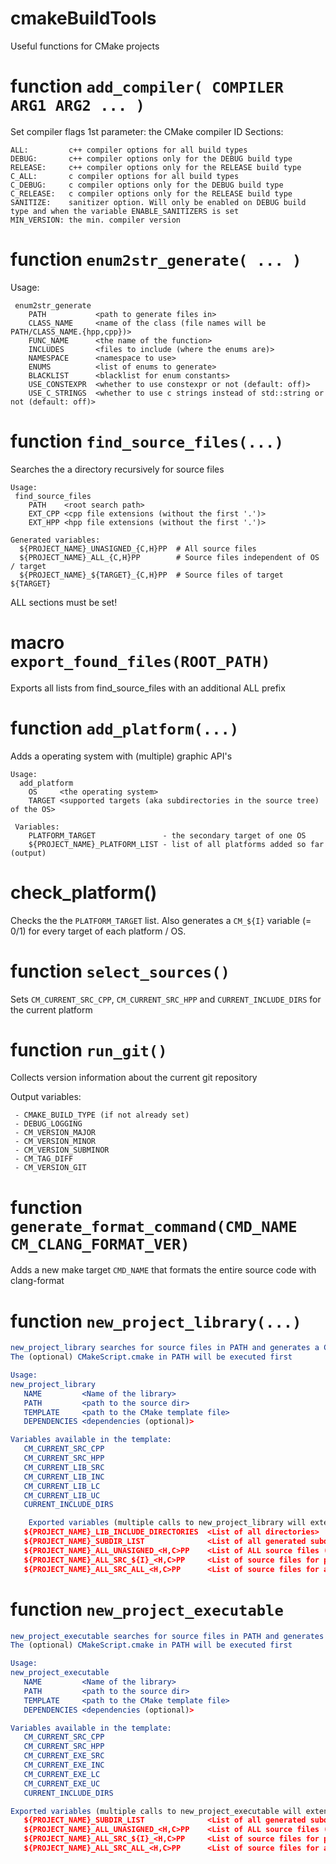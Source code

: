 # cmakeBuildTools
Useful functions for CMake projects

# function `add_compiler( COMPILER ARG1 ARG2 ... )`

Set compiler flags
1st parameter: the CMake compiler ID
Sections:
```
ALL:         c++ compiler options for all build types
DEBUG:       c++ compiler options only for the DEBUG build type
RELEASE:     c++ compiler options only for the RELEASE build type
C_ALL:       c compiler options for all build types
C_DEBUG:     c compiler options only for the DEBUG build type
C_RELEASE:   c compiler options only for the RELEASE build type
SANITIZE:    sanitizer option. Will only be enabled on DEBUG build type and when the variable ENABLE_SANITIZERS is set
MIN_VERSION: the min. compiler version
```

# function `enum2str_generate( ... )`
 Usage:
```
 enum2str_generate
    PATH           <path to generate files in>
    CLASS_NAME     <name of the class (file names will be PATH/CLASS_NAME.{hpp,cpp})>
    FUNC_NAME      <the name of the function>
    INCLUDES       <files to include (where the enums are)>
    NAMESPACE      <namespace to use>
    ENUMS          <list of enums to generate>
    BLACKLIST      <blacklist for enum constants>
    USE_CONSTEXPR  <whether to use constexpr or not (default: off)>
    USE_C_STRINGS  <whether to use c strings instead of std::string or not (default: off)>
```

# function `find_source_files(...)`

Searches the a directory recursively for source files

```
Usage:
 find_source_files
    PATH    <root search path>
    EXT_CPP <cpp file extensions (without the first '.')>
    EXT_HPP <hpp file extensions (without the first '.')>

Generated variables:
  ${PROJECT_NAME}_UNASIGNED_{C,H}PP  # All source files
  ${PROJECT_NAME}_ALL_{C,H}PP        # Source files independent of OS / target
  ${PROJECT_NAME}_${TARGET}_{C,H}PP  # Source files of target ${TARGET}
```

ALL sections must be set!

# macro `export_found_files(ROOT_PATH)`

Exports all lists from find_source_files with an additional ALL prefix

# function `add_platform(...)`

Adds a operating system with (multiple) graphic API's

```
Usage:
  add_platform
    OS     <the operating system>
    TARGET <supported targets (aka subdirectories in the source tree) of the OS>

 Variables:
    PLATFORM_TARGET               - the secondary target of one OS
    ${PROJECT_NAME}_PLATFORM_LIST - list of all platforms added so far (output)
```

# check_platform()

Checks the the `PLATFORM_TARGET` list. Also generates a `CM_${I}` variable (= 0/1) for every target of
each platform / OS.

# function `select_sources()`

Sets `CM_CURRENT_SRC_CPP`, `CM_CURRENT_SRC_HPP` and `CURRENT_INCLUDE_DIRS` for the current platform

# function `run_git()`

Collects version information about the current git repository

Output variables:
```
 - CMAKE_BUILD_TYPE (if not already set)
 - DEBUG_LOGGING
 - CM_VERSION_MAJOR
 - CM_VERSION_MINOR
 - CM_VERSION_SUBMINOR
 - CM_TAG_DIFF
 - CM_VERSION_GIT
```

# function `generate_format_command(CMD_NAME CM_CLANG_FORMAT_VER)`

Adds a new make target `CMD_NAME` that formats the entire source code with clang-format

# function `new_project_library(...)`

```cmake
new_project_library searches for source files in PATH and generates a CMakeLists.txt.
The (optional) CMakeScript.cmake in PATH will be executed first

Usage:
new_project_library
   NAME         <Name of the library>
   PATH         <path to the source dir>
   TEMPLATE     <path to the CMake template file>
   DEPENDENCIES <dependencies (optional)>

Variables available in the template:
   CM_CURRENT_SRC_CPP
   CM_CURRENT_SRC_HPP
   CM_CURRENT_LIB_SRC
   CM_CURRENT_LIB_INC
   CM_CURRENT_LIB_LC
   CM_CURRENT_LIB_UC
   CURRENT_INCLUDE_DIRS

    Exported variables (multiple calls to new_project_library will extend these lists)
   ${PROJECT_NAME}_LIB_INCLUDE_DIRECTORIES  <List of all directories>
   ${PROJECT_NAME}_SUBDIR_LIST              <List of all generated subdirectories>
   ${PROJECT_NAME}_ALL_UNASIGNED_<H,C>PP    <List of ALL source files (has a CPP and HPP version)>
   ${PROJECT_NAME}_ALL_SRC_${I}_<H,C>PP     <List of source files for platform target ${I} (has a CPP and HPP version)>
   ${PROJECT_NAME}_ALL_SRC_ALL_<H,C>PP      <List of source files for all platform targets (has a CPP and HPP version)>
```

# function `new_project_executable`

```cmake
new_project_executable searches for source files in PATH and generates a CMakeLists.txt.
The (optional) CMakeScript.cmake in PATH will be executed first

Usage:
new_project_executable
   NAME         <Name of the library>
   PATH         <path to the source dir>
   TEMPLATE     <path to the CMake template file>
   DEPENDENCIES <dependencies (optional)>

Variables available in the template:
   CM_CURRENT_SRC_CPP
   CM_CURRENT_SRC_HPP
   CM_CURRENT_EXE_SRC
   CM_CURRENT_EXE_INC
   CM_CURRENT_EXE_LC
   CM_CURRENT_EXE_UC
   CURRENT_INCLUDE_DIRS

Exported variables (multiple calls to new_project_executable will extend these lists)
   ${PROJECT_NAME}_SUBDIR_LIST              <List of all generated subdirectories>
   ${PROJECT_NAME}_ALL_UNASIGNED_<H,C>PP    <List of ALL source files (has a CPP and HPP version)>
   ${PROJECT_NAME}_ALL_SRC_${I}_<H,C>PP     <List of source files for platform target ${I} (has a CPP and HPP version)>
   ${PROJECT_NAME}_ALL_SRC_ALL_<H,C>PP      <List of source files for all platform targets (has a CPP and HPP version)>
```
